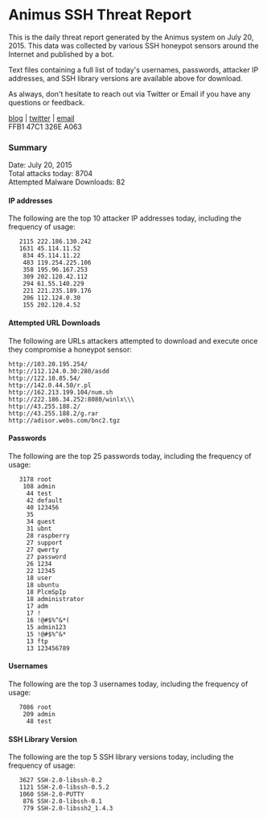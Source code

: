 # Animus SSH Threat Report

This is the daily threat report generated by the Animus system on July 20, 2015. This data was collected by various SSH honeypot sensors around the Internet and published by a bot.  

Text files containing a full list of today's usernames, passwords, attacker IP addresses, and SSH library versions are available above for download.  

As always, don't hesitate to reach out via Twitter or Email if you have any questions or feedback.  

[blog](http://morris.guru) | [twitter](https://twitter.com/andrew___morris) | [email](mailto:andrew@morris.guru)  
FFB1 47C1 326E A063  

### Summary

Date: July 20, 2015  
Total attacks today: 8704  
Attempted Malware Downloads: 82 

#### IP addresses
The following are the top 10 attacker IP addresses today, including the frequency of usage:
```
   2115 222.186.130.242
   1631 45.114.11.52
    834 45.114.11.22
    483 119.254.225.106
    358 195.96.167.253
    309 202.120.42.112
    294 61.55.140.229
    221 221.235.189.176
    206 112.124.0.30
    155 202.120.4.52
```

#### Attempted URL Downloads
The following are URLs attackers attempted to download and execute once they compromise a honeypot sensor:
```
http://103.20.195.254/
http://112.124.0.30:280/asdd
http://122.10.85.54/
http://142.0.44.50/r.pl
http://162.213.199.104/num.sh
http://222.186.34.252:8080/winlx\\\
http://43.255.188.2/
http://43.255.188.2/g.rar
http://adisor.webs.com/bnc2.tgz
```

#### Passwords
The following are the top 25 passwords today, including the frequency of usage:
```
   3178 root
    108 admin
     44 test
     42 default
     40 123456
     35 
     34 guest
     31 ubnt
     28 raspberry
     27 support
     27 qwerty
     27 password
     26 1234
     22 12345
     18 user
     18 ubuntu
     18 PlcmSpIp
     18 administrator
     17 adm
     17 !
     16 !@#$%^&*(
     15 admin123
     15 !@#$%^&*
     13 ftp
     13 123456789
```

#### Usernames
The following are the top 3 usernames today, including the frequency of usage:
```
   7086 root
    209 admin
     48 test
```

#### SSH Library Version
The following are the top 5 SSH library versions today, including the frequency of usage:
```
   3627 SSH-2.0-libssh-0.2
   1121 SSH-2.0-libssh-0.5.2
   1060 SSH-2.0-PUTTY
    876 SSH-2.0-libssh-0.1
    779 SSH-2.0-libssh2_1.4.3
```
